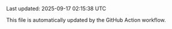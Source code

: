 Last updated: 2025-09-17 02:15:38 UTC

This file is automatically updated by the GitHub Action workflow.

